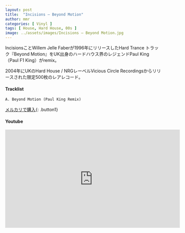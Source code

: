 ```yaml
---
layout: post
title:  "Incisions – Beyond Motion"
author: mmr
categories: [ Vinyl ]
tags: [ House, Hard House, 00s ]
image: ../assets/images/Incisions – Beyond Motion.jpg
---
```


IncisionsことWillem Jelle Faberが1996年にリリースしたHard Trance トラック『Beyond Motion』をUK出身のハードハウス界のレジェンドPaul King（Paul F1 King）がremix。

2004年にUKのHard House / NRGレーベルVicious Circle Recordingsからリリースされた限定500枚のレアレコード。

#### Tracklist
```md
A. Beyond Motion (Paul King Remix)
```

[メルカリで購入](https://jp.mercari.com/item/m83805428350?afid=6142608987){: .button1}

#### Youtube
<iframe width="560" height="315" src="https://www.youtube.com/embed/8osItKH54zM?si=nbX4Ixu8wa4q_6RY" title="YouTube video player" frameborder="0" allow="accelerometer; autoplay; clipboard-write; encrypted-media; gyroscope; picture-in-picture; web-share" referrerpolicy="strict-origin-when-cross-origin" allowfullscreen></iframe>